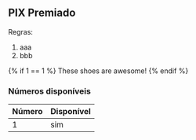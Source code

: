 ## PIX Premiado

Regras:

1. aaa
2. bbb

{% if 1 == 1  %}
  These shoes are awesome!
{% endif %}

### Números disponíveis

| Número | Disponível |
|--------|------------|
| 1      | sim        |